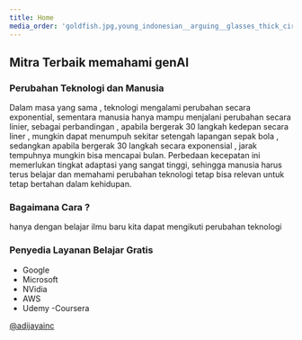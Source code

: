 ```yaml
---
title: Home
media_order: 'goldfish.jpg,young_indonesian__arguing__glasses_thick_circle_frame__long_hair__full_body__face_like_sukarno_seed-0ts-1702221683_idx-0.png'
---
```


## Mitra Terbaik memahami genAI

### Perubahan Teknologi dan Manusia 
Dalam masa yang sama , teknologi mengalami perubahan secara exponential, sementara manusia hanya mampu menjalani perubahan secara linier, sebagai perbandingan , apabila bergerak 30 langkah kedepan secara liner , mungkin dapat menumpuh sekitar setengah lapangan sepak bola , sedangkan apabila bergerak 30 langkah secara exponensial , jarak tempuhnya mungkin bisa mencapai bulan. Perbedaan kecepatan ini  memerlukan tingkat adaptasi yang sangat tinggi, sehingga manusia harus terus belajar dan memahami perubahan teknologi  tetap bisa relevan untuk tetap bertahan dalam kehidupan. 

### Bagaimana Cara ?
hanya dengan belajar ilmu baru kita dapat mengikuti perubahan teknologi 

### Penyedia Layanan Belajar Gratis 
- Google 
- Microsoft 
- NVidia 
- AWS 
- Udemy 
-Coursera


[@adijayainc
](https://x.com/adijayainc)